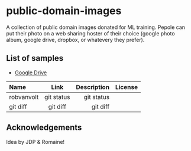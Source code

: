 # public-domain-images

A collection of public domain images donated for ML training. Pepole can put their photo on a web sharing hoster of their choice (google photo album, google drive, dropbox, or whatevery they prefer).

## List of samples

- [Google Drive](https://drive.google.com/drive/folders/1jVZUjJo0MTZvlgkkIS-O6LceVoCSankd?usp=sharing)

| Name | Link | Description | License |
| :---         |     :---:      |          ---: | ---: |
| robvanvolt   | git status     | git status    | |
| git diff     | git diff       | git diff      | |

## Acknowledgements
Idea by JDP & Romaine!
